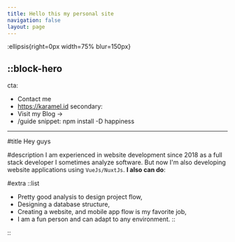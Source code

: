 ```yaml
---
title: Hello this my personal site
navigation: false
layout: page
---
```


:ellipsis{right=0px width=75% blur=150px}

::block-hero
---
cta:
  - Contact me
  - https://karamel.id
secondary:
  - Visit my Blog →
  - /guide
snippet: npm install -D happiness
---

#title
Hey guys

#description
I am experienced in website development since 2018 as a full stack developer I sometimes analyze software. 
But now I'm also developing website applications using `VueJs/NuxtJs`. 
**I also can do**:

#extra
  ::list
  - Pretty good analysis to design project flow,
  - Designing a database structure,
  - Creating a website, and mobile app flow is my favorite job,
  - I am a fun person and can adapt to any environment.
  ::

::

